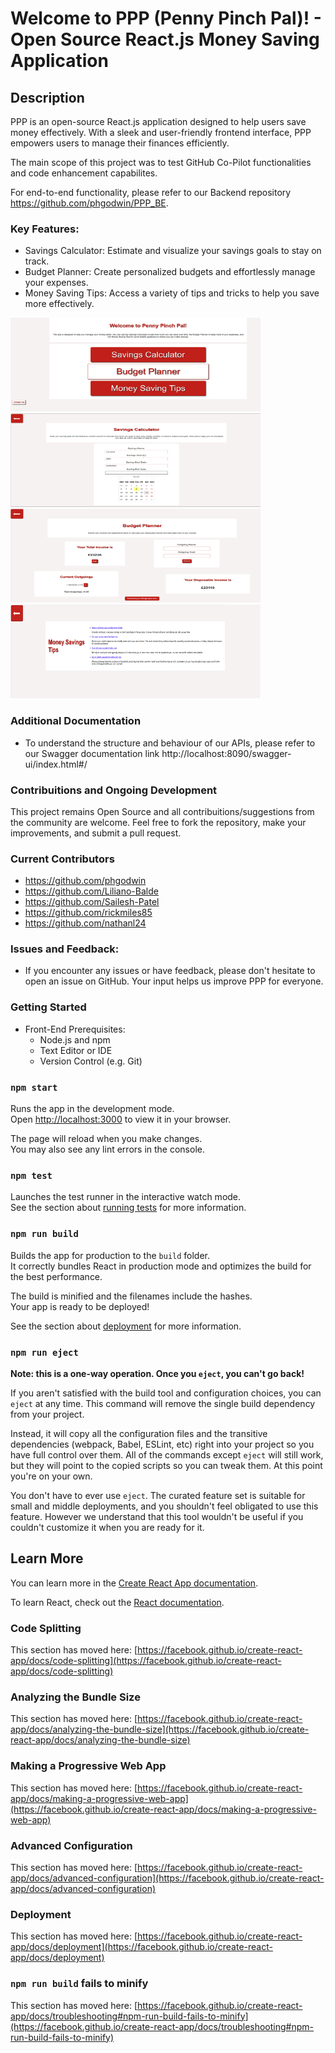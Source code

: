 # Welcome to PPP (Penny Pinch Pal)! - Open Source React.js Money Saving Application

## Description

PPP is an open-source React.js application designed to help users save money effectively. With a sleek and user-friendly frontend interface, PPP empowers users to manage their finances efficiently.

The main scope of this project was to test GitHub Co-Pilot functionalities and code enhancement capabilites.

For end-to-end functionality, please refer to our Backend repository https://github.com/phgodwin/PPP_BE.

### Key Features:
  - Savings Calculator: Estimate and visualize your savings goals to stay on track.
  - Budget Planner: Create personalized budgets and effortlessly manage your expenses.
  - Money Saving Tips: Access a variety of tips and tricks to help you save more effectively.

<img src="/public/shot0.PNG" alt="Screenshot 0" width="400" height="150" /> <img src="/public/shot1.PNG" alt="Screenshot 1" width="400" height="150"/> <br>
<img src="/public/shot2.PNG" alt="Screenshot 2" width="400" height="150"/> <img src="/public/shot3.PNG" alt="Screenshot 3" width="400" height="150"/>

### Additional Documentation
  - To understand the structure and behaviour of our APIs, please refer to our Swagger documentation link http://localhost:8090/swagger-ui/index.html#/

### Contribuitions and Ongoing Development
  This project remains Open Source and all contribuitions/suggestions from the community are welcome. Feel free to fork the repository, make your improvements, and submit a pull request.
  
### Current Contributors
  - https://github.com/phgodwin
  - https://github.com/Liliano-Balde
  - https://github.com/Sailesh-Patel
  - https://github.com/rickmiles85
  - https://github.com/nathanl24

### Issues and Feedback:
  - If you encounter any issues or have feedback, please don't hesitate to open an issue on GitHub. Your input helps us improve PPP for everyone.

### Getting Started
  - Front-End Prerequisites:
    - Node.js and npm
    - Text Editor or IDE
    - Version Control (e.g. Git)

### `npm start`

Runs the app in the development mode.\
Open [http://localhost:3000](http://localhost:3000) to view it in your browser.

The page will reload when you make changes.\
You may also see any lint errors in the console.

### `npm test`

Launches the test runner in the interactive watch mode.\
See the section about [running tests](https://facebook.github.io/create-react-app/docs/running-tests) for more information.

### `npm run build`

Builds the app for production to the `build` folder.\
It correctly bundles React in production mode and optimizes the build for the best performance.

The build is minified and the filenames include the hashes.\
Your app is ready to be deployed!

See the section about [deployment](https://facebook.github.io/create-react-app/docs/deployment) for more information.

### `npm run eject`

**Note: this is a one-way operation. Once you `eject`, you can't go back!**

If you aren't satisfied with the build tool and configuration choices, you can `eject` at any time. This command will remove the single build dependency from your project.

Instead, it will copy all the configuration files and the transitive dependencies (webpack, Babel, ESLint, etc) right into your project so you have full control over them. All of the commands except `eject` will still work, but they will point to the copied scripts so you can tweak them. At this point you're on your own.

You don't have to ever use `eject`. The curated feature set is suitable for small and middle deployments, and you shouldn't feel obligated to use this feature. However we understand that this tool wouldn't be useful if you couldn't customize it when you are ready for it.

## Learn More

You can learn more in the [Create React App documentation](https://facebook.github.io/create-react-app/docs/getting-started).

To learn React, check out the [React documentation](https://reactjs.org/).

### Code Splitting

This section has moved here: [https://facebook.github.io/create-react-app/docs/code-splitting](https://facebook.github.io/create-react-app/docs/code-splitting)

### Analyzing the Bundle Size

This section has moved here: [https://facebook.github.io/create-react-app/docs/analyzing-the-bundle-size](https://facebook.github.io/create-react-app/docs/analyzing-the-bundle-size)

### Making a Progressive Web App

This section has moved here: [https://facebook.github.io/create-react-app/docs/making-a-progressive-web-app](https://facebook.github.io/create-react-app/docs/making-a-progressive-web-app)

### Advanced Configuration

This section has moved here: [https://facebook.github.io/create-react-app/docs/advanced-configuration](https://facebook.github.io/create-react-app/docs/advanced-configuration)

### Deployment

This section has moved here: [https://facebook.github.io/create-react-app/docs/deployment](https://facebook.github.io/create-react-app/docs/deployment)

### `npm run build` fails to minify

This section has moved here: [https://facebook.github.io/create-react-app/docs/troubleshooting#npm-run-build-fails-to-minify](https://facebook.github.io/create-react-app/docs/troubleshooting#npm-run-build-fails-to-minify)
